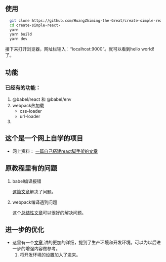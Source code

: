 ## 使用
```bash
  git clone https://github.com/HuangZhiming-the-Great/create-simple-react-.git
  cd create-simple-react-
  yarn
  yarn build
  yarn dev
```
接下来打开浏览器，网址栏输入：“localhost:9000”。就可以看到hello world!了。

## 功能
### 已经有的功能：
1. @babel/react 和 @babel/env
2. webpack热加载
   - css-loader 
   - url-loader
3. 
## 这个是一个网上自学的项目
- 网上资料：
  [一篇自己搭建react脚手架的文章](https://blog.csdn.net/design_lu/article/details/94856399)
## 原教程里有的问题
1. babel编译报错
  
   [这篇文章](https://blog.csdn.net/weixin_41779718/article/details/105149338)解决了问题。
2. webpack编译遇到问题
   
   这个[总结性文章](cnblogs.com/jeacy/p/13864454.html)可以很好的解决问题。

## 进一步的优化
- 这里有一个[文章](https://segmentfault.com/a/1190000023211627),讲的更加的详细，提到了生产环境和开发环境。可以为以后进一步的增强内容做参考。
  1. 将开发环境的设置加入了进来。